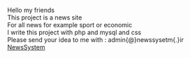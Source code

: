 Hello my friends
</br>
This project is a news site
</br>
For all news for example sport or economic
</br>
I write this project with php and mysql and css 
</br>
Please send your idea to me with : admin{@}newssysetm{.}ir
</br>
<a href="http://newssysetm.ir"> NewsSystem </a>
</br>
